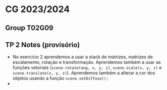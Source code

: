 # CG 2023/2024

## Group T02G09

## TP 2 Notes (provisório)
- No exercício 2 aprendemos a usar a stack de matrizes, matrizes de escalamento, rotação e transformação. Aprendemos também a usar as funções vetoriais (`scene.rotate(ang, x, y, z)`, `scene.scale(x, y, z)` e `scene.translate(x, y, z)`). Aprendemos também a alterar a cor dos objetos usando a função `scene.setDiffuse();`
- 

